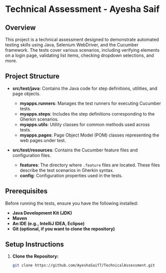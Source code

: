 # Technical Assessment - Ayesha Saif

## Overview
This project is a technical assessment designed to demonstrate automated testing skills using Java, Selenium WebDriver, and the Cucumber framework. The tests cover various scenarios, including verifying elements on a login page, validating list items, checking dropdown selections, and more.

## Project Structure
- **src/test/java**: Contains the Java code for step definitions, utilities, and page objects.
    - **myapps.runners**: Manages the test runners for executing Cucumber tests.
    - **myapps.steps**: Includes the step definitions corresponding to the Gherkin scenarios.
    - **myapps.utils**: Utility classes for common methods used across tests.
    - **myapps.pages**: Page Object Model (POM) classes representing the web pages under test.

- **src/test/resources**: Contains the Cucumber feature files and configuration files.
    - **features**: The directory where `.feature` files are located. These files describe the test scenarios in Gherkin syntax.
    - **config**: Configuration properties used in the tests.

## Prerequisites
Before running the tests, ensure you have the following installed:
- **Java Development Kit (JDK)**
- **Maven**
- **An IDE (e.g., IntelliJ IDEA, Eclipse)**
- **Git (optional, if you want to clone the repository)**

## Setup Instructions
1. **Clone the Repository:**
   ```bash
   git clone https://github.com/AyeshaSaif7/TechnicalAssessment.git
